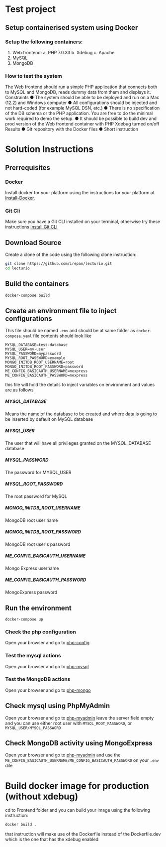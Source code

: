 # Test project
## Setup containerised system using Docker 
### Setup the following containers: 
1. Web frontend: 
a. PHP 7.0.33 
b. Xdebug 
c. Apache 
2. MySQL 
3. MongoDB 
### How to test the system 
The Web frontend should run a simple PHP application that connects both to MySQL and MongoDB, reads dummy data from them and displays it. 
Constraints 
● The system should be able to be deployed and run on a Mac (12.2) and Windows computer 
● All configurations should be injected and not hard-coded (for example MySQL DSN, etc.) 
● There is no specification of the DB schema or the PHP application. You are free to do the minimal work required to demo the setup. 
● It should be possible to build dev and prod version of the Web frontend container with PHP Xdebug turned on/off 
Results 
● Git repository with the Docker files 
● Short instruction 

# Solution Instructions
## Prerrequisites
### Docker
Install docker for your platform using the instructions for your platform at [Install-Docker](https://docs.docker.com/compose/install/compose-desktop/).
### Git Cli
Make sure you have a Git CLI installed on your terminal, otherwise try these instructions [Install Git CLI](https://git-scm.com/book/en/v2/Getting-Started-Installing-Git)

## Download Source
Create a clone of the code using the following clone instruction:
``` bash
git clone https://github.com/irepan/lecturio.git
cd lecturio
```

## Build the containers
``` bash
docker-compose build
```
## Create an environment file to inject configurations
This file should be named `.env` and should be at same folder as `docker-compose.yaml` file
contents should look like
```properties
MYSQL_DATABASE=test-database
MYSQL_USER=my-user
MYSQL_PASSWORD=mypassword
MYSQL_ROOT_PASSWORD=example
MONGO_INITDB_ROOT_USERNAME=root
MONGO_INITDB_ROOT_PASSWORD=password
ME_CONFIG_BASICAUTH_USERNAME=mexpress
ME_CONFIG_BASICAUTH_PASSWORD=mexpress
```
this file will hold the details to inject variables on environment and values are as follows
##### MYSQL_DATABASE
Means the name of the database to be created and where data is going to be inserted by default on MySQL database
##### MYSQL_USER
The user that will have all privileges granted on the MYSQL_DATABASE database
##### MYSQL_PASSWORD
The password for MYSQL_USER
##### MYSQL_ROOT_PASSWORD
The root password for MySQL
##### MONGO_INITDB_ROOT_USERNAME
MongoDB root user name
##### MONGO_INITDB_ROOT_PASSWORD
MongoDB root user's password
##### ME_CONFIG_BASICAUTH_USERNAME
Mongo Express username
##### ME_CONFIG_BASICAUTH_PASSWORD
MongoExpress password

## Run the environment
```
docker-compose up
```
### Check the php configuration
Open your browser and go to [php-config](httpo://localhost/phpinfo.php)
### Test the mysql actions
Open your browser and go to [php-mysql](httpo://localhost/mysql.php)
### Test the MongoDB actions
Open your browser and go to [php-mongo](httpo://localhost/mongotest.php)

## Check mysql using PhpMyAdmin
Open your browser and go to [php-myadmin](httpo://localhost:8085) leave the server field empty and you can use either root user with `MYSQL_ROOT_PASSWORD`, or `MYSQL_USER/MYSQL_PASSWORD`
## Check MongoDB activity using MongoExpress
Open your browser and go to [php-myadmin](httpo://localhost:8081) and use the `ME_CONFIG_BASICAUTH_USERNAME/ME_CONFIG_BASICAUTH_PASSWORD` on your `.env` dile

# Build docker image for production (without xdebug)
cd to Frontend folder and you can build your image using the following instruction:
```bash
docker build .
```
that instruction will make use of the Dockerfile instead of the Dockerfile.dev which is the one that has the xdebug enabled
